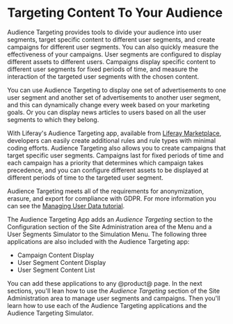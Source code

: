# Targeting Content To Your Audience [](id=targeting-content-to-your-audience)

Audience Targeting provides tools to divide your audience into user segments, 
target specific content to different user segments, and create campaigns for 
different user segments. You can also quickly measure the effectiveness of your 
campaigns. User segments are configured to display different assets to 
different users. Campaigns display specific content to different user segments 
for fixed periods of time, and measure the interaction of the targeted user 
segments with the chosen content.

You can use Audience Targeting to display one set of advertisements to one user 
segment and another set of advertisements to another user segment, and this can 
dynamically change every week based on your marketing goals. Or you can display 
news articles to users based on all the user segments to which they belong. 
 
With Liferay's Audience Targeting app, available from [Liferay Marketplace](http://www.liferay.com/marketplace),
developers can easily create additional rules and rule types
with minimal coding efforts. Audience Targeting also allows you to create campaigns that target specific user segments. Campaigns last for fixed
periods of time and each campaign has a priority that determines which
campaign takes precedence, and you can configure different assets to
be displayed at different periods of time to the targeted user segment.

Audience Targeting meets all of the requirements for anonymization, erasure, and export for compliance with GDPR. For more information you can see the [Managing User Data tutorial](/develop/tutorials/-/knowledge_base/7-1/tracking-user-actions-with-audience-targeting).
 
The Audience Targeting App adds an *Audience Targeting* section to the
Configuration section of the Site Administration area of the Menu and a User
Segments Simulator to the Simulation Menu. The following three applications are
also included with the Audience Targeting app:

- Campaign Content Display
- User Segment Content Display
- User Segment Content List

You can add these applications to any @product@ page. In the next sections,
you'll lean how to use the *Audience Targeting* section of the Site
Administration area to manage user segments and campaigns. Then you'll learn how
to use each of the Audience Targeting applications and the Audience Targeting
Simulator.
